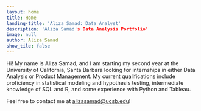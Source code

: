 ```yaml
---
layout: home
title: Home
landing-title: 'Aliza Samad: Data Analyst'
description: 'Aliza Samad's Data Analysis Portfolio'
image: null
author: Aliza Samad
show_tile: false
---
```


Hi! My name is Aliza Samad, and I am starting my second year at the University of California, Santa Barbara looking for internships in either Data Analysis or Product Management. My current qualifications include proficiency in statistical modeling and hypothesis testing, intermediate knowledge of SQL and R, and some experience with Python and Tableau.

Feel free to contact me at alizasamad@ucsb.edu!
